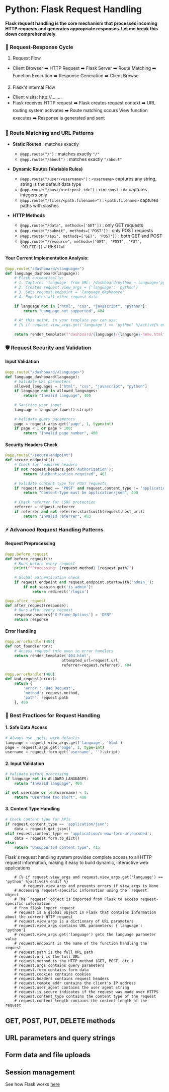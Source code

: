 # Python: Flask Request Handling
**Flask request handling is the core mechanism that processes incoming HTTP requests and generates appropriate responses. Let me break this down comprehensively.**

### 🔄 Request-Response Cycle

1. Request Flow
- Client Browser ➡️ HTTP Request ➡️ Flask Server ➡️ Route Matching ➡️ Function Execution ➡️ Response Generation ➡️ Client Browse
2. Flask's Internal Flow
- Client visits: http://........
- Flask receives HTTP request ➡️ Flask creates request context ➡️ URL routing system activates ➡️ Route matching occurs View function executes ➡️ Response is generated and sent

### 📍 Route Matching and URL Patterns
- **Static Routes** : matches exactly
    - `@app.route("/")` : matches exactly `"/"`
    - `@app.route("/about")` : matches exactly `"/about"`

- **Dynamic Routes (Variable Rules)**
    - `@app.route("/user/<username>")` : `<username>` captures any string, string is the default data type
    - `@app.route("/post/<int:post_id>")` : `<int:post_id>` captures integers only
    - `@app.route("/files/<path:filename>")` : `<path:filename>` captures paths with slashes

- **HTTP Methods**
    - `@app.route("/data", methods=['GET'])` : only GET requests
    - `@app.route("/submit", methods=['POST'])` : only POST requests  
    - `@app.route("/api", methods=['GET', 'POST'])` : both GET and POST
    - `@app.route("/resource", methods=['GET', 'POST', 'PUT', 'DELETE'])`  # RESTful




#### **Your Current Implementation Analysis:**
```python
@app.route("/dashboard/<language>")
def language_dashboard(language):  
    # Flask automatically:
    # 1. Captures 'language' from URL: /dashboard/python → language='python'
    # 2. Creates request.view_args = {'language': 'python'}
    # 3. Sets request.endpoint = 'language_dashboard'
    # 4. Populates all other request data
    
    if language not in ["html", "css", "javascript", "python"]:
        return "Language not supported", 404
    
    # At this point, in your template you can use:
    # {% if request.view_args.get('language') == 'python' %}active{% endif %}
    
    return render_template(f"dashboard/{language}/{language}-home.html")
```

### **🛡️ Request Security and Validation**

#### **Input Validation**
```python
@app.route("/dashboard/<language>")
def language_dashboard(language):
    # Validate URL parameters
    allowed_languages = ["html", "css", "javascript", "python"]
    if language not in allowed_languages:
        return "Invalid language", 400
    
    # Sanitize user input
    language = language.lower().strip()
    
    # Validate query parameters
    page = request.args.get('page', 1, type=int)
    if page < 1 or page > 100:
        return "Invalid page number", 400
```

#### **Security Headers Check**
```python
@app.route("/secure-endpoint")
def secure_endpoint():
    # Check for required headers
    if not request.headers.get('Authorization'):
        return "Authentication required", 401
    
    # Validate content type for POST requests
    if request.method == 'POST' and request.content_type != 'application/json':
        return "Content-Type must be application/json", 400
    
    # Check referrer for CSRF protection
    referrer = request.referrer
    if referrer and not referrer.startswith(request.host_url):
        return "Invalid referrer", 403
```

### **⚡ Advanced Request Handling Patterns**

#### **Request Preprocessing**
```python
@app.before_request
def before_request():
    # Runs before every request
    print(f"Processing: {request.method} {request.path}")
    
    # Global authentication check
    if request.endpoint and request.endpoint.startswith('admin_'):
        if not session.get('is_admin'):
            return redirect('/login')

@app.after_request  
def after_request(response):
    # Runs after every request
    response.headers['X-Frame-Options'] = 'DENY'
    return response
```

#### **Error Handling**
```python
@app.errorhandler(404)
def not_found(error):
    # Access request info even in error handlers
    return render_template('404.html', 
                         attempted_url=request.url,
                         referrer=request.referrer), 404

@app.errorhandler(400)
def bad_request(error):
    return {
        'error': 'Bad Request',
        'method': request.method,
        'path': request.path
    }, 400
```

### **🎯 Best Practices for Request Handling**

#### **1. Safe Data Access**
```python
# Always use .get() with defaults
language = request.view_args.get('language', 'html')
page = request.args.get('page', 1, type=int)
username = request.form.get('username', '').strip()
```

#### **2. Input Validation**
```python
# Validate before processing
if language not in ALLOWED_LANGUAGES:
    return "Invalid language", 400

if not username or len(username) < 3:
    return "Username too short", 400
```

#### **3. Content Type Handling**
```python
# Check content type for APIs
if request.content_type == 'application/json':
    data = request.get_json()
elif request.content_type == 'application/x-www-form-urlencoded':
    data = request.form.to_dict()
else:
    return "Unsupported content type", 415
```

Flask's request handling system provides complete access to all HTTP request information, making it easy to build dynamic, interactive web applications 


        # {% if request.view_args and request.view_args.get('language') == 'python' %}active{% endif %}
            # request.view_args and prevents errors if view_args is None
        # Accessing request-specific information using the `request` object
        # The `request` object is imported from Flask to access request-specific information
        # from flask import request
        # request is a global object in Flask that contains information about the current HTTP request
        # request.view_args is a dictionary of URL parameters
        # request.view_args contains URL parameters: {'language': 'python'}
        # request.view_args.get('language') gets the language parameter value
        # request.endpoint is the name of the function handling the request
        # request.path is the full URL path
        # request.url is the full URL
        # request.method is the HTTP method (GET, POST, etc.)
        # request.args contains query parameters
        # request.form contains form data
        # request.cookies contains cookies
        # request.headers contains request headers
        # request.remote_addr contains the client's IP address
        # request.user_agent contains the user agent string
        # request.is_secure indicates if the request was made over HTTPS
        # request.content_type contains the content type of the request
        # request.content_length contains the content length of the request

## GET, POST, PUT, DELETE methods


## URL parameters and query strings


## Form data and file uploads


## Session management



See how Flask works [here]()